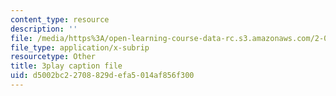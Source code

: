 ```yaml
---
content_type: resource
description: ''
file: /media/https%3A/open-learning-course-data-rc.s3.amazonaws.com/2-003sc-engineering-dynamics-fall-2011/d5002bc22708829defa5014af856f300_wzEqF_UQkks.srt
file_type: application/x-subrip
resourcetype: Other
title: 3play caption file
uid: d5002bc2-2708-829d-efa5-014af856f300
---
```

